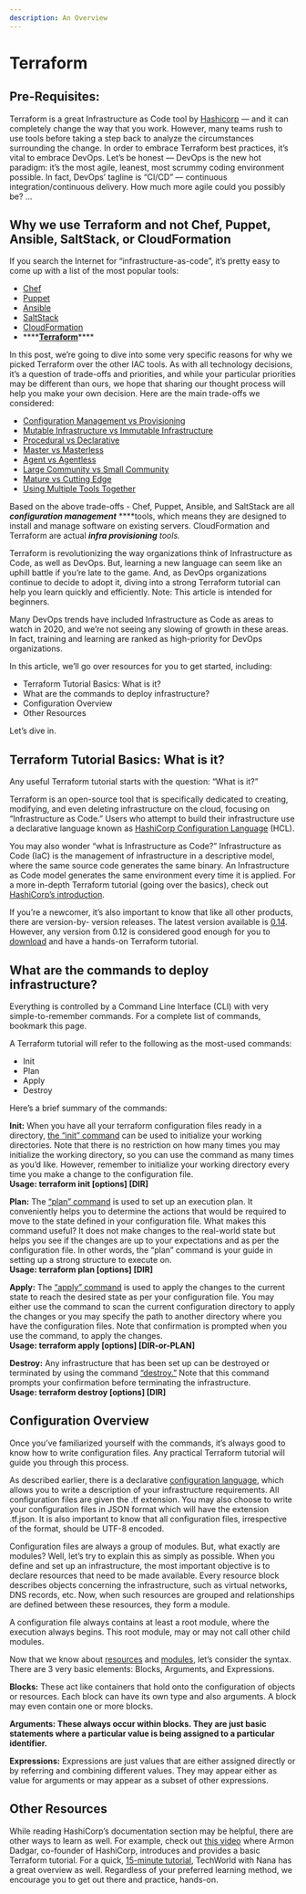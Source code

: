 ```yaml
---
description: An Overview
---
```


# Terraform

## Pre-Requisites: <a id="a587"></a>

Terraform is a great Infrastructure as Code tool by [Hashicorp](https://www.terraform.io/) — and it can completely change the way that you work. However, many teams rush to use tools before taking a step back to analyze the circumstances surrounding the change. In order to embrace Terraform best practices, it’s vital to embrace DevOps. Let’s be honest — DevOps is the new hot paradigm: it’s the most agile, leanest, most scrummy coding environment possible. In fact, DevOps’ tagline is “CI/CD” — continuous integration/continuous delivery. How much more agile could you possibly be? …

## Why we use Terraform and not Chef, Puppet, Ansible, SaltStack, or CloudFormation <a id="feaa"></a>

If you search the Internet for “infrastructure-as-code”, it’s pretty easy to come up with a list of the most popular tools:

* [Chef](https://www.chef.io/)
* [Puppet](https://puppet.com/)
* [Ansible](https://www.ansible.com/)
* [SaltStack](https://saltstack.com/)
* [CloudFormation](https://aws.amazon.com/cloudformation/)
* \*\*\*\*[**Terraform**](https://www.terraform.io/)\*\*\*\*

In this post, we’re going to dive into some very specific reasons for why we picked Terraform over the other IAC tools. As with all technology decisions, it’s a question of trade-offs and priorities, and while your particular priorities may be different than ours, we hope that sharing our thought process will help you make your own decision. Here are the main trade-offs we considered:

* [Configuration Management vs Provisioning](https://blog.gruntwork.io/why-we-use-terraform-and-not-chef-puppet-ansible-saltstack-or-cloudformation-7989dad2865c#3f44)
* [Mutable Infrastructure vs Immutable Infrastructure](https://blog.gruntwork.io/why-we-use-terraform-and-not-chef-puppet-ansible-saltstack-or-cloudformation-7989dad2865c#b264)
* [Procedural vs Declarative](https://blog.gruntwork.io/why-we-use-terraform-and-not-chef-puppet-ansible-saltstack-or-cloudformation-7989dad2865c#f26f)
* [Master vs Masterless](https://blog.gruntwork.io/why-we-use-terraform-and-not-chef-puppet-ansible-saltstack-or-cloudformation-7989dad2865c#c7ba)
* [Agent vs Agentless](https://blog.gruntwork.io/why-we-use-terraform-and-not-chef-puppet-ansible-saltstack-or-cloudformation-7989dad2865c#64a6)
* [Large Community vs Small Community](https://blog.gruntwork.io/why-we-use-terraform-and-not-chef-puppet-ansible-saltstack-or-cloudformation-7989dad2865c#5176)
* [Mature vs Cutting Edge](https://blog.gruntwork.io/why-we-use-terraform-and-not-chef-puppet-ansible-saltstack-or-cloudformation-7989dad2865c#d105)
* [Using Multiple Tools Together](https://blog.gruntwork.io/why-we-use-terraform-and-not-chef-puppet-ansible-saltstack-or-cloudformation-7989dad2865c#1641)

Based on the above trade-offs - Chef, Puppet, Ansible, and SaltStack are all _**configuration management**_ ****tools, which means they are designed to install and manage software on existing servers. CloudFormation and Terraform are actual _**infra provisioning** tools._

Terraform is revolutionizing the way organizations think of Infrastructure as Code, as well as DevOps. But, learning a new language can seem like an uphill battle if you’re late to the game. And, as DevOps organizations continue to decide to adopt it, diving into a strong Terraform tutorial can help you learn quickly and efficiently. Note: This article is intended for beginners.

Many DevOps trends have included Infrastructure as Code as areas to watch in 2020, and we’re not seeing any slowing of growth in these areas. In fact, training and learning are ranked as high-priority for DevOps organizations. 

In this article, we’ll go over resources for you to get started, including:

* Terraform Tutorial Basics: What is it?
* What are the commands to deploy infrastructure?
* Configuration Overview
* Other Resources

Let’s dive in.

## Terraform Tutorial Basics: What is it? <a id="86ee"></a>

Any useful Terraform tutorial starts with the question: “What is it?” 

Terraform is an open-source tool that is specifically dedicated to creating, modifying, and even deleting infrastructure on the cloud, focusing on “Infrastructure as Code.” Users who attempt to build their infrastructure use a declarative language known as [HashiCorp Configuration Language](https://github.com/hashicorp/hcl) \(HCL\).

You may also wonder “what is Infrastructure as Code?” Infrastructure as Code \(IaC\) is the management of infrastructure in a descriptive model, where the same source code generates the same binary. An Infrastructure as Code model generates the same environment every time it is applied. For a more in-depth Terraform tutorial \(going over the basics\), check out [HashiCorp’s introduction](https://www.terraform.io/intro/index.html).

If you’re a newcomer, it’s also important to know that like all other products, there are version-by- version releases. The latest version available is [0.14](https://github.com/hashicorp/terraform/blob/v0.14/CHANGELOG.md). However, any version from 0.12 is considered good enough for you to [download](https://www.terraform.io/downloads.html.) and have a hands-on Terraform tutorial.

## What are the commands to deploy infrastructure? <a id="df99"></a>

Everything is controlled by a Command Line Interface \(CLI\) with very simple-to-remember commands. For a complete list of commands, bookmark this page.

A Terraform tutorial will refer to the following as the most-used commands:

* Init
* Plan
* Apply
* Destroy

Here’s a brief summary of the commands:

**Init:** When you have all your terraform configuration files ready in a directory, [the “init” command](https://www.terraform.io/docs/commands/init.html) can be used to initialize your working directories. Note that there is no restriction on how many times you may initialize the working directory, so you can use the command as many times as you’d like. However, remember to initialize your working directory every time you make a change to the configuration file.  
**Usage: terraform init \[options\] \[DIR\]**

**Plan:** The [“plan” command](https://www.terraform.io/docs/commands/plan.html) is used to set up an execution plan. It conveniently helps you to determine the actions that would be required to move to the state defined in your configuration file. What makes this command useful? It does not make changes to the real-world state but helps you see if the changes are up to your expectations and as per the configuration file. In other words, the “plan” command is your guide in setting up a strong structure to execute on.  
**Usage: terraform plan \[options\] \[DIR\]**

**Apply:** The [“apply” command](https://www.terraform.io/docs/commands/apply.html) is used to apply the changes to the current state to reach the desired state as per your configuration file. You may either use the command to scan the current configuration directory to apply the changes or you may specify the path to another directory where you have the configuration files. Note that confirmation is prompted when you use the command, to apply the changes.  
**Usage: terraform apply \[options\] \[DIR-or-PLAN\]**

**Destroy:** Any infrastructure that has been set up can be destroyed or terminated by using the command [“destroy.”](https://www.terraform.io/docs/commands/destroy.html) Note that this command prompts your confirmation before terminating the infrastructure.  
**Usage: terraform destroy \[options\] \[DIR\]**

## Configuration Overview <a id="089d"></a>

Once you’ve familiarized yourself with the commands, it’s always good to know how to write configuration files. Any practical Terraform tutorial will guide you through this process.

As described earlier, there is a declarative [configuration language](https://www.terraform.io/docs/configuration/index.html), which allows you to write a description of your infrastructure requirements. All configuration files are given the .tf extension. You may also choose to write your configuration files in JSON format which will have the extension .tf.json. It is also important to know that all configuration files, irrespective of the format, should be UTF-8 encoded.

Configuration files are always a group of modules. But, what exactly are modules? Well, let’s try to explain this as simply as possible. When you define and set up an infrastructure, the most important objective is to declare resources that need to be made available. Every resource block describes objects concerning the infrastructure, such as virtual networks, DNS records, etc. Now, when such resources are grouped and relationships are defined between these resources, they form a module.

A configuration file always contains at least a root module, where the execution always begins. This root module, may or may not call other child modules.

Now that we know about [resources](https://www.terraform.io/docs/configuration/resources.html) and [modules](https://www.terraform.io/docs/configuration/modules.html), let’s consider the syntax. There are 3 very basic elements: Blocks, Arguments, and Expressions.

**Blocks:** These act like containers that hold onto the configuration of objects or resources. Each block can have its own type and also arguments. A block may even contain one or more blocks.

**Arguments: These always occur within blocks. They are just basic statements where a particular value is being assigned to a particular identifier.**

**Expressions:** Expressions are just values that are either assigned directly or by referring and combining different values. They may appear either as value for arguments or may appear as a subset of other expressions.

## Other Resources <a id="86c8"></a>

While reading HashiCorp’s documentation section may be helpful, there are other ways to learn as well. For example, check out [this video](https://www.youtube.com/watch?v=h970ZBgKINg&ab_channel=HashiCorp.) where Armon Dadgar, co-founder of HashiCorp, introduces and provides a basic Terraform tutorial. For a quick, [15-minute tutorial](https://www.youtube.com/watch?v=l5k1ai_GBDE&ab_channel=TechWorldwithNana), TechWorld with Nana has a great overview as well. Regardless of your preferred learning method, we encourage you to get out there and practice, hands-on.



